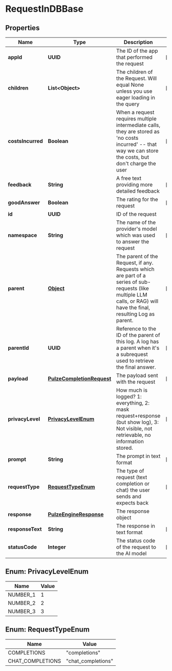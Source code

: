

# RequestInDBBase


## Properties

| Name | Type | Description | Notes |
|------------ | ------------- | ------------- | -------------|
|**appId** | **UUID** | The ID of the app that performed the request |  [optional] |
|**children** | **List&lt;Object&gt;** | The children of the Request. Will equal None unless you use eager loading in the query |  [optional] |
|**costsIncurred** | **Boolean** | When a request requires multiple intermediate calls, they are stored as &#39;no costs incurred&#39; -- that way we can store the costs, but don&#39;t charge the user |  [optional] |
|**feedback** | **String** | A free text providing more detailed feedback |  [optional] |
|**goodAnswer** | **Boolean** | The rating for the request |  [optional] |
|**id** | **UUID** | ID of the request |  |
|**namespace** | **String** | The name of the provider&#39;s model which was used to answer the request |  [optional] |
|**parent** | [**Object**](Object.md) | The parent of the Request, if any. Requests which are part of a series of sub-requests (like multiple LLM calls, or RAG) will have the final, resulting Log as parent. |  [optional] |
|**parentId** | **UUID** | Reference to the ID of the parent of this log. A log has a parent when it&#39;s a subrequest used to retrieve the final answer. |  [optional] |
|**payload** | [**PulzeCompletionRequest**](PulzeCompletionRequest.md) | The payload sent with the request |  [optional] |
|**privacyLevel** | [**PrivacyLevelEnum**](#PrivacyLevelEnum) | How much is logged? 1: everything, 2: mask request+response (but show log), 3: Not visible, not retrievable, no information stored. |  [optional] |
|**prompt** | **String** | The prompt in text format |  [optional] |
|**requestType** | [**RequestTypeEnum**](#RequestTypeEnum) | The type of request (text completion or chat) the user sends and expects back |  [optional] |
|**response** | [**PulzeEngineResponse**](PulzeEngineResponse.md) | The response object |  |
|**responseText** | **String** | The response in text format |  [optional] |
|**statusCode** | **Integer** | The status code of the request to the AI model |  [optional] |



## Enum: PrivacyLevelEnum

| Name | Value |
|---- | -----|
| NUMBER_1 | 1 |
| NUMBER_2 | 2 |
| NUMBER_3 | 3 |



## Enum: RequestTypeEnum

| Name | Value |
|---- | -----|
| COMPLETIONS | &quot;completions&quot; |
| CHAT_COMPLETIONS | &quot;chat_completions&quot; |




